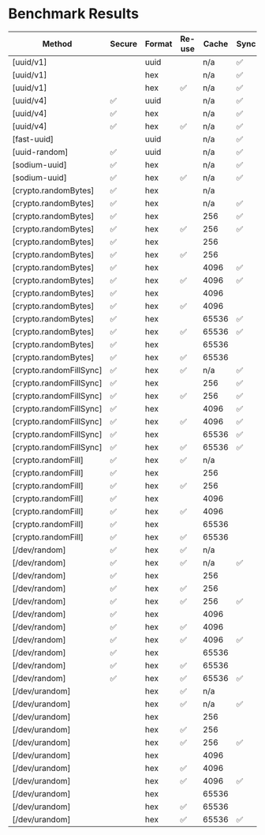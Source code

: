 # Benchmark Results

| Method | Secure | Format | Re-use | Cache | Sync | Ops/sec | RME | Samples |
|--------|--------|--------|--------|-------|------|---------|-----|---------|
| [uuid/v1] |  | uuid |  | n/a | ✅ | 811,507 | ±2.82% | 82 |
| [uuid/v1] |  | hex |  | n/a | ✅ | 327,692 | ±2.50% | 81 |
| [uuid/v1] |  | hex | ✅ | n/a | ✅ | 446,807 | ±2.06% | 82 |
| [uuid/v4] | ✅ | uuid |  | n/a | ✅ | 226,238 | ±2.46% | 81 |
| [uuid/v4] | ✅ | hex |  | n/a | ✅ | 195,106 | ±4.64% | 75 |
| [uuid/v4] | ✅ | hex | ✅ | n/a | ✅ | 221,731 | ±3.92% | 80 |
| [fast-uuid] |  | uuid |  | n/a | ✅ | 589,476 | ±2.28% | 87 |
| [uuid-random] | ✅ | uuid |  | n/a | ✅ | 1,121,583 | ±1.45% | 89 |
| [sodium-uuid] | ✅ | hex |  | n/a | ✅ | 202,754 | ±0.92% | 89 |
| [sodium-uuid] | ✅ | hex | ✅ | n/a | ✅ | 203,440 | ±1.47% | 91 |
| [crypto.randomBytes] | ✅ | hex |  | n/a |  | 34,187 | ±4.53% | 71 |
| [crypto.randomBytes] | ✅ | hex |  | n/a | ✅ | 237,299 | ±3.68% | 80 |
| [crypto.randomBytes] | ✅ | hex |  | 256 | ✅ | 936,978 | ±2.13% | 92 |
| [crypto.randomBytes] | ✅ | hex | ✅ | 256 | ✅ | 876,253 | ±2.70% | 90 |
| [crypto.randomBytes] | ✅ | hex |  | 256 |  | 312,388 | ±1.51% | 76 |
| [crypto.randomBytes] | ✅ | hex | ✅ | 256 |  | 284,225 | ±1.43% | 76 |
| [crypto.randomBytes] | ✅ | hex |  | 4096 | ✅ | 1,115,024 | ±1.07% | 85 |
| [crypto.randomBytes] | ✅ | hex | ✅ | 4096 | ✅ | 1,049,101 | ±0.96% | 90 |
| [crypto.randomBytes] | ✅ | hex |  | 4096 |  | 695,092 | ±2.08% | 75 |
| [crypto.randomBytes] | ✅ | hex | ✅ | 4096 |  | 714,130 | ±4.54% | 75 |
| [crypto.randomBytes] | ✅ | hex |  | 65536 | ✅ | 1,137,460 | ±2.97% | 79 |
| [crypto.randomBytes] | ✅ | hex | ✅ | 65536 | ✅ | 1,093,908 | ±1.76% | 85 |
| [crypto.randomBytes] | ✅ | hex |  | 65536 |  | 851,490 | ±2.26% | 70 |
| [crypto.randomBytes] | ✅ | hex | ✅ | 65536 |  | 824,179 | ±1.25% | 76 |
| [crypto.randomFillSync] | ✅ | hex | ✅ | n/a | ✅ | 291,891 | ±1.18% | 88 |
| [crypto.randomFillSync] | ✅ | hex |  | 256 | ✅ | 993,988 | ±1.51% | 90 |
| [crypto.randomFillSync] | ✅ | hex | ✅ | 256 | ✅ | 1,000,888 | ±1.38% | 89 |
| [crypto.randomFillSync] | ✅ | hex |  | 4096 | ✅ | 1,289,090 | ±1.34% | 90 |
| [crypto.randomFillSync] | ✅ | hex | ✅ | 4096 | ✅ | 1,229,782 | ±1.31% | 93 |
| [crypto.randomFillSync] | ✅ | hex |  | 65536 | ✅ | 1,240,885 | ±1.31% | 92 |
| [crypto.randomFillSync] | ✅ | hex | ✅ | 65536 | ✅ | 1,218,096 | ±1.24% | 64 |
| [crypto.randomFill] | ✅ | hex | ✅ | n/a |  | 35,751 | ±1.24% | 77 |
| [crypto.randomFill] | ✅ | hex |  | 256 |  | 324,463 | ±1.05% | 75 |
| [crypto.randomFill] | ✅ | hex | ✅ | 256 |  | 317,362 | ±1.07% | 77 |
| [crypto.randomFill] | ✅ | hex |  | 4096 |  | 797,042 | ±1.47% | 77 |
| [crypto.randomFill] | ✅ | hex | ✅ | 4096 |  | 785,585 | ±1.47% | 77 |
| [crypto.randomFill] | ✅ | hex |  | 65536 |  | 917,081 | ±1.76% | 76 |
| [crypto.randomFill] | ✅ | hex | ✅ | 65536 |  | 881,770 | ±1.29% | 77 |
| [/dev/random] | ✅ | hex | ✅ | n/a |  | 37,900 | ±1.31% | 76 |
| [/dev/random] | ✅ | hex | ✅ | n/a | ✅ | 218,287 | ±1.25% | 92 |
| [/dev/random] | ✅ | hex |  | 256 |  | 230,807 | ±0.86% | 72 |
| [/dev/random] | ✅ | hex | ✅ | 256 |  | 226,728 | ±1.44% | 75 |
| [/dev/random] | ✅ | hex | ✅ | 256 | ✅ | 432,717 | ±1.47% | 93 |
| [/dev/random] | ✅ | hex |  | 4096 |  | 371,332 | ±1.12% | 76 |
| [/dev/random] | ✅ | hex | ✅ | 4096 |  | 365,701 | ±1.38% | 78 |
| [/dev/random] | ✅ | hex | ✅ | 4096 | ✅ | 482,084 | ±1.08% | 94 |
| [/dev/random] | ✅ | hex |  | 65536 |  | 378,072 | ±2.16% | 75 |
| [/dev/random] | ✅ | hex | ✅ | 65536 |  | 390,664 | ±2.05% | 66 |
| [/dev/random] | ✅ | hex | ✅ | 65536 | ✅ | 534,065 | ±1.31% | 30 |
| [/dev/urandom] |  | hex | ✅ | n/a |  | 38,226 | ±0.81% | 78 |
| [/dev/urandom] |  | hex | ✅ | n/a | ✅ | 222,412 | ±1.19% | 94 |
| [/dev/urandom] |  | hex |  | 256 |  | 229,025 | ±1.12% | 77 |
| [/dev/urandom] |  | hex | ✅ | 256 |  | 230,678 | ±1.52% | 75 |
| [/dev/urandom] |  | hex | ✅ | 256 | ✅ | 441,102 | ±0.92% | 90 |
| [/dev/urandom] |  | hex |  | 4096 |  | 390,959 | ±1.21% | 69 |
| [/dev/urandom] |  | hex | ✅ | 4096 |  | 369,882 | ±1.15% | 74 |
| [/dev/urandom] |  | hex | ✅ | 4096 | ✅ | 475,459 | ±0.76% | 93 |
| [/dev/urandom] |  | hex |  | 65536 |  | 353,085 | ±1.83% | 73 |
| [/dev/urandom] |  | hex | ✅ | 65536 |  | 366,854 | ±2.02% | 72 |
| [/dev/urandom] |  | hex | ✅ | 65536 | ✅ | 513,027 | ±1.83% | 30 |
